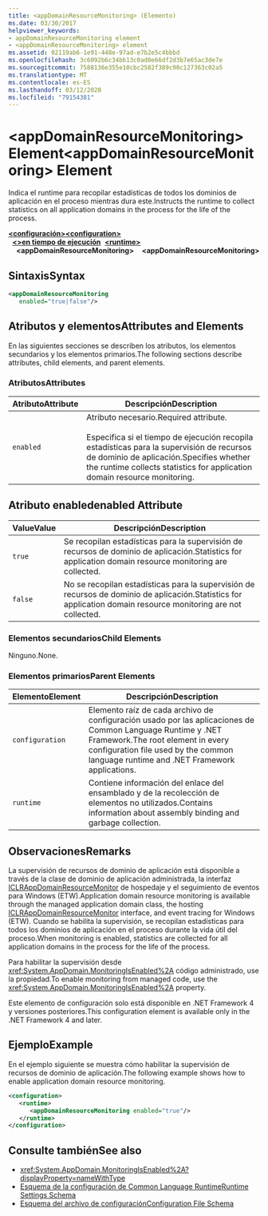 ```yaml
---
title: <appDomainResourceMonitoring> (Elemento)
ms.date: 03/30/2017
helpviewer_keywords:
- appDomainResourceMonitoring element
- <appDomainResourceMonitoring> element
ms.assetid: 02119ab6-1e91-448e-97ad-e7b2e5c4bbbd
ms.openlocfilehash: 3c6092b6c34bb13c0ad0e66df2d3b7e65ac3de7e
ms.sourcegitcommit: 7588136e355e10cbc2582f389c90c127363c02a5
ms.translationtype: MT
ms.contentlocale: es-ES
ms.lasthandoff: 03/12/2020
ms.locfileid: "79154381"
---
```

# <a name="appdomainresourcemonitoring-element"></a><span data-ttu-id="8844b-102">\<appDomainResourceMonitoring> Element</span><span class="sxs-lookup"><span data-stu-id="8844b-102">\<appDomainResourceMonitoring> Element</span></span>
<span data-ttu-id="8844b-103">Indica el runtime para recopilar estadísticas de todos los dominios de aplicación en el proceso mientras dura este.</span><span class="sxs-lookup"><span data-stu-id="8844b-103">Instructs the runtime to collect statistics on all application domains in the process for the life of the process.</span></span>  
  
<span data-ttu-id="8844b-104">[**\<configuración>**](../configuration-element.md)</span><span class="sxs-lookup"><span data-stu-id="8844b-104">[**\<configuration>**](../configuration-element.md)</span></span>\
<span data-ttu-id="8844b-105">&nbsp;&nbsp;[**\<>en tiempo de ejecución**](runtime-element.md)</span><span class="sxs-lookup"><span data-stu-id="8844b-105">&nbsp;&nbsp;[**\<runtime>**](runtime-element.md)</span></span>\
<span data-ttu-id="8844b-106">&nbsp;&nbsp;&nbsp;&nbsp;**\<appDomainResourceMonitoring>**</span><span class="sxs-lookup"><span data-stu-id="8844b-106">&nbsp;&nbsp;&nbsp;&nbsp;**\<appDomainResourceMonitoring>**</span></span>  
  
## <a name="syntax"></a><span data-ttu-id="8844b-107">Sintaxis</span><span class="sxs-lookup"><span data-stu-id="8844b-107">Syntax</span></span>  
  
```xml  
<appDomainResourceMonitoring
   enabled="true|false"/>  
```  
  
## <a name="attributes-and-elements"></a><span data-ttu-id="8844b-108">Atributos y elementos</span><span class="sxs-lookup"><span data-stu-id="8844b-108">Attributes and Elements</span></span>  
 <span data-ttu-id="8844b-109">En las siguientes secciones se describen los atributos, los elementos secundarios y los elementos primarios.</span><span class="sxs-lookup"><span data-stu-id="8844b-109">The following sections describe attributes, child elements, and parent elements.</span></span>  
  
### <a name="attributes"></a><span data-ttu-id="8844b-110">Atributos</span><span class="sxs-lookup"><span data-stu-id="8844b-110">Attributes</span></span>  
  
|<span data-ttu-id="8844b-111">Atributo</span><span class="sxs-lookup"><span data-stu-id="8844b-111">Attribute</span></span>|<span data-ttu-id="8844b-112">Descripción</span><span class="sxs-lookup"><span data-stu-id="8844b-112">Description</span></span>|  
|---------------|-----------------|  
|`enabled`|<span data-ttu-id="8844b-113">Atributo necesario.</span><span class="sxs-lookup"><span data-stu-id="8844b-113">Required attribute.</span></span><br /><br /> <span data-ttu-id="8844b-114">Especifica si el tiempo de ejecución recopila estadísticas para la supervisión de recursos de dominio de aplicación.</span><span class="sxs-lookup"><span data-stu-id="8844b-114">Specifies whether the runtime collects statistics for application domain resource monitoring.</span></span>|  
  
## <a name="enabled-attribute"></a><span data-ttu-id="8844b-115">Atributo enabled</span><span class="sxs-lookup"><span data-stu-id="8844b-115">enabled Attribute</span></span>  
  
|<span data-ttu-id="8844b-116">Value</span><span class="sxs-lookup"><span data-stu-id="8844b-116">Value</span></span>|<span data-ttu-id="8844b-117">Descripción</span><span class="sxs-lookup"><span data-stu-id="8844b-117">Description</span></span>|  
|-----------|-----------------|  
|`true`|<span data-ttu-id="8844b-118">Se recopilan estadísticas para la supervisión de recursos de dominio de aplicación.</span><span class="sxs-lookup"><span data-stu-id="8844b-118">Statistics for application domain resource monitoring are collected.</span></span>|  
|`false`|<span data-ttu-id="8844b-119">No se recopilan estadísticas para la supervisión de recursos de dominio de aplicación.</span><span class="sxs-lookup"><span data-stu-id="8844b-119">Statistics for application domain resource monitoring are not collected.</span></span>|  
  
### <a name="child-elements"></a><span data-ttu-id="8844b-120">Elementos secundarios</span><span class="sxs-lookup"><span data-stu-id="8844b-120">Child Elements</span></span>  
 <span data-ttu-id="8844b-121">Ninguno.</span><span class="sxs-lookup"><span data-stu-id="8844b-121">None.</span></span>  
  
### <a name="parent-elements"></a><span data-ttu-id="8844b-122">Elementos primarios</span><span class="sxs-lookup"><span data-stu-id="8844b-122">Parent Elements</span></span>  
  
|<span data-ttu-id="8844b-123">Elemento</span><span class="sxs-lookup"><span data-stu-id="8844b-123">Element</span></span>|<span data-ttu-id="8844b-124">Descripción</span><span class="sxs-lookup"><span data-stu-id="8844b-124">Description</span></span>|  
|-------------|-----------------|  
|`configuration`|<span data-ttu-id="8844b-125">Elemento raíz de cada archivo de configuración usado por las aplicaciones de Common Language Runtime y .NET Framework.</span><span class="sxs-lookup"><span data-stu-id="8844b-125">The root element in every configuration file used by the common language runtime and .NET Framework applications.</span></span>|  
|`runtime`|<span data-ttu-id="8844b-126">Contiene información del enlace del ensamblado y de la recolección de elementos no utilizados.</span><span class="sxs-lookup"><span data-stu-id="8844b-126">Contains information about assembly binding and garbage collection.</span></span>|  
  
## <a name="remarks"></a><span data-ttu-id="8844b-127">Observaciones</span><span class="sxs-lookup"><span data-stu-id="8844b-127">Remarks</span></span>  
 <span data-ttu-id="8844b-128">La supervisión de recursos de dominio de aplicación está disponible a través de la clase de dominio de aplicación administrada, la interfaz [ICLRAppDomainResourceMonitor](../../../unmanaged-api/hosting/iclrappdomainresourcemonitor-interface.md) de hospedaje y el seguimiento de eventos para Windows (ETW).</span><span class="sxs-lookup"><span data-stu-id="8844b-128">Application domain resource monitoring is available through the managed application domain class, the hosting [ICLRAppDomainResourceMonitor](../../../unmanaged-api/hosting/iclrappdomainresourcemonitor-interface.md) interface, and event tracing for Windows (ETW).</span></span> <span data-ttu-id="8844b-129">Cuando se habilita la supervisión, se recopilan estadísticas para todos los dominios de aplicación en el proceso durante la vida útil del proceso.</span><span class="sxs-lookup"><span data-stu-id="8844b-129">When monitoring is enabled, statistics are collected for all application domains in the process for the life of the process.</span></span>  
  
 <span data-ttu-id="8844b-130">Para habilitar la supervisión desde <xref:System.AppDomain.MonitoringIsEnabled%2A> código administrado, use la propiedad.</span><span class="sxs-lookup"><span data-stu-id="8844b-130">To enable monitoring from managed code, use the <xref:System.AppDomain.MonitoringIsEnabled%2A> property.</span></span>  
  
 <span data-ttu-id="8844b-131">Este elemento de configuración solo está disponible en .NET Framework 4 y versiones posteriores.</span><span class="sxs-lookup"><span data-stu-id="8844b-131">This configuration element is available only in the .NET Framework 4 and later.</span></span>  
  
## <a name="example"></a><span data-ttu-id="8844b-132">Ejemplo</span><span class="sxs-lookup"><span data-stu-id="8844b-132">Example</span></span>  
 <span data-ttu-id="8844b-133">En el ejemplo siguiente se muestra cómo habilitar la supervisión de recursos de dominio de aplicación.</span><span class="sxs-lookup"><span data-stu-id="8844b-133">The following example shows how to enable application domain resource monitoring.</span></span>  
  
```xml  
<configuration>  
   <runtime>  
      <appDomainResourceMonitoring enabled="true"/>  
   </runtime>  
</configuration>  
```  
  
## <a name="see-also"></a><span data-ttu-id="8844b-134">Consulte también</span><span class="sxs-lookup"><span data-stu-id="8844b-134">See also</span></span>

- <xref:System.AppDomain.MonitoringIsEnabled%2A?displayProperty=nameWithType>
- [<span data-ttu-id="8844b-135">Esquema de la configuración de Common Language Runtime</span><span class="sxs-lookup"><span data-stu-id="8844b-135">Runtime Settings Schema</span></span>](index.md)
- [<span data-ttu-id="8844b-136">Esquema del archivo de configuración</span><span class="sxs-lookup"><span data-stu-id="8844b-136">Configuration File Schema</span></span>](../index.md)
